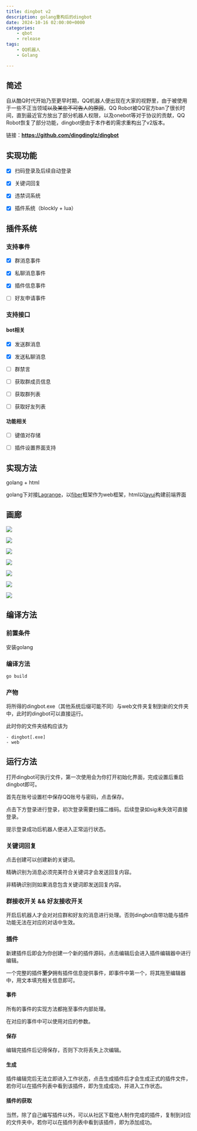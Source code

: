 ```yaml
---
title: dingbot v2
description: golang重构后的dingbot
date: 2024-10-16 02:00:00+0000
categories:
    - qbot
    - release
tags:
    - QQ机器人
    - Golang

---
```


## 简述

自从酷Q时代开始乃至更早时期，QQ机器人便出现在大家的视野里，由于被使用于一些不正当领域~~以及某些不可告人的原因~~，QQ Robot被QQ官方ban了很长时间，直到最近官方放出了部分机器人权限，以及onebot等对于协议的贡献，QQ Robot恢复了部分功能，dingbot便由于本作者的需求重构出了v2版本。

链接：**https://github.com/dingdinglz/dingbot**

## 实现功能

- [x] 扫码登录及后续自动登录

- [x] 关键词回复

- [x] 违禁词系统

- [x] 插件系统（blockly + lua）

## 插件系统

### 支持事件

- [x] 群消息事件

- [x] 私聊消息事件

- [x] 插件信息事件

- [ ] 好友申请事件

### 支持接口

#### bot相关

- [x] 发送群消息

- [x] 发送私聊消息

- [ ] 群禁言

- [ ] 获取群成员信息

- [ ] 获取群列表

- [ ] 获取好友列表

#### 功能相关

- [ ] 键值对存储

- [ ] 插件设置界面支持

## 实现方法

golang + html

golang下对接[Lagrange](https://github.com/LagrangeDev/LagrangeGo)，以[fiber](https://github.com/gofiber/fiber)框架作为web框架，html以[layui](https://layui.dev)构建前端界面

## 画廊

![](1.png)

![](2.png)

![](3.png)

![](4.png)

![](5.png)

![](6.png)

![](7.png)

## 编译方法

### 前置条件

安装golang

### 编译方法

```bash
go build
```

### 产物

将所得的dingbot.exe（其他系统后缀可能不同）与web文件夹复制到新的文件夹中，此时的dingbot可以直接运行。

此时你的文件夹结构应该为

```
- dingbot[.exe]
- web
```

## 运行方法

打开dingbot可执行文件，第一次使用会为你打开初始化界面，完成设置后重启dingbot即可。

首先在账号设置栏中保存QQ账号与密码，点击保存。

点击下方登录进行登录，初次登录需要扫描二维码。后续登录如sig未失效可直接登录。

提示登录成功后机器人便进入正常运行状态。

### 关键词回复

点击创建可以创建新的关键词。

精确识别为消息必须完美符合关键词才会发送回复内容。

非精确识别则如果消息包含关键词即发送回复内容。

### 群接收开关 && 好友接收开关

开启后机器人才会对对应群和好友的消息进行处理。否则dingbot自带功能与插件功能无法在对应的对话中生效。

### 插件

新建插件后即会为你创建一个新的插件源码，点击编辑后会进入插件编辑器中进行编辑。

一个完整的插件**至少**拥有插件信息提供事件，即事件中第一个，将其拖至编辑器中，用文本填充相关信息即可。

#### 事件

所有的事件的实现方法都拖至事件内部处理。

在对应的事件中可以使用对应的参数。

#### 保存

编辑完插件后记得保存，否则下次将丢失上次编辑。

#### 生成

插件编辑完后无法立即进入工作状态，点击生成插件后才会生成正式的插件文件，若你可以在插件列表中看到该插件，即为生成成功，并进入工作状态。

#### 插件的获取

当然，除了自己编写插件以外，可以从社区下载他人制作完成的插件，复制到对应的文件夹中，若你可以在插件列表中看到该插件，即为添加成功。